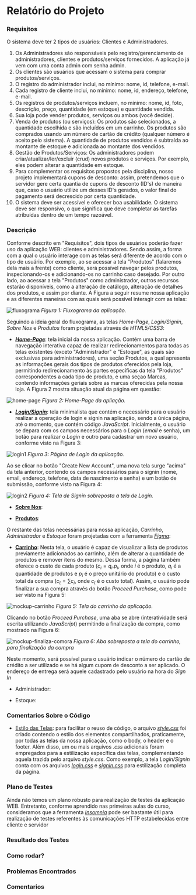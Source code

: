 # Relatório do Projeto

### Requisitos
O sistema deve ter 2 tipos de usuários: Clientes e Administradores.
1. Os Administradores são responsáveis pelo registro/gerenciamento de administradores, clientes e produtos/serviços fornecidos. A aplicação já vem com uma conta admin com senha admin.
2. Os clientes são usuários que acessam o sistema para comprar produtos/serviços.
3. O registro do administrador inclui, no mínimo: nome, id, telefone, e-mail.
4. Cada registro de cliente inclui, no mínimo: nome, id, endereço, telefone, e-mail.
5. Os registros de produtos/serviços incluem, no mínimo: nome, id, foto, descrição, preço, quantidade (em estoque) e quantidade vendida.
6. Sua loja pode vender produtos, serviços ou ambos (você decide).
7. Venda de produtos (ou serviços): Os produtos são selecionados, a quantidade escolhida e são incluídos em um carrinho. Os produtos são comprados usando um número de cartão de crédito (qualquer número é aceito pelo sistema). A quantidade de produtos vendidos é subtraída ao montante de estoque e adicionada ao montante dos vendidos.
8. Gestão de Produtos/Serviços: Os administradores podem criar/atualizar/ler/excluir (crud) novos produtos e serviços. Por exemplo, eles podem alterar a quantidade em estoque.
9. Para complementar os requisitos propostos pela disciplina, nosso projeto implementará cupons de desconto: assim, pretendemos que o servidor gere certa quantia de cupons de desconto (ID's) de maneira que, caso o usuário utilize um desses ID's gerados, o valor final do pagamento será decrescido por certa quantidade.
10. O sistema deve ser acessível e oferecer boa usabilidade. O sistema deve ser responsivo, o que significa que deve completar as tarefas atribuídas dentro de um tempo razoável.

### Descrição

Conforme descrito em "Requisitos", dois tipos de usuários poderão fazer uso da aplicação WEB: clientes e administradores. Sendo assim, a forma com a qual o usuário interage com as telas será diferente de acordo com o tipo de usuário. Por exemplo, ao se acessar a tela "Produtos" (falaremos dela mais a frente) como cliente, será possível navegar pelos produtos, inspecionando-os e adicionando-os no carrinho caso desejado. Por outro lado, ao acessar a tela "Produtos" como administrador, outros recursos estarão disponíveis, como a alteração de catálogo, alteração de detalhes dos produtos, e assim por diante. A Figura a seguir resume nossa aplicação e as diferentes maneiras com as quais será possível interagir com as telas:

![fluxograma](Mockup/fluxograma.png)
*Figura 1: Fluxograma da aplicação.*

Seguindo a ideia geral do fluxograma, as telas *Home-Page*, *Login/Signin*, *Sobre Nos* e *Produtos* foram projetadas através de *HTML5/CSS3*:

* [***Home-Page***](index.html): tela inicial da nossa aplicação. Contém uma barra de navegação interativa capaz de realizar redirecionamentos para todas as telas existentes (exceto "Administrador" e "Estoque", as quais são exclusivas para administradores), uma seção Produtos, a qual apresenta as informações gerais dos tipos de produtos oferecidos pela loja, permitindo redirecionamento às partes específicas da tela "Produtos" correspondentes a cada tipo de produto, e uma seçao Marcas, contendo informações geriais sobre as marcas oferecidas pela nossa loja. A Figura 2 mostra situação atual da página em questão:

![home-page](Mockup/home.png)
*Figura 2: Home-Page da apliação.*

* [***Login/Signin***](login.html): tela minimalista que contém o necessário para o usuário realizar a operação de login e signin na aplicação, sendo a única página, até o momento, que contém código *JavaScript*. Inicialmente, o usuário se depara com os campos necessários para o *Login* (*email* e senha), um botão para realizar o *Login* e outro para cadastrar um novo usuário, conforme visto na Figura 3:

![login1](Mockup/login1.png)
*Figura 3: Página de Login da aplicação.*

Ao se clicar no botão "Create New Account", uma nova tela surge "acima" da tela anterior, contendo os campos necessários para o signin (nome, email, endereço, telefone, data de nascimento e senha) e um botão de submissão, conforme visto na Figura 4:

![login2](Mockup/login2.png)
*Figura 4: Tela de Signin sobreposta a tela de Login.*

* [**Sobre Nos**](sobre-nos.html):

* [**Produtos**](produtos.html): 

O restante das telas necessárias para nossa aplicação, *Carrinho*, *Administrador* e *Estoque* foram projetadas com a ferramenta [*Figma*](https://www.figma.com/):

* [**Carrinho**](https://www.figma.com/file/cm8SJWyryxJUZSV4lrHFSc/Mockup-Cart?node-id=0%3A1&t=FaCFQwI4LvOrOX23-1): Nesta tela, o usuário é capaz de visualizar a lista de produtos previamente adicionados ao carrinho, além de alterar a quantidade de produtos e remover itens do mesmo. Dessa forma, a página também oferece o custo de cada produto ($c_i = q_i . p_i$, onde $i$ é o produto, $q_i$ é a quantidade de produtos e $p_i$ é o preço unitário do produto) e o custo total da compra ($c_t = \sum c_i$, onde $c_t$ é o custo total). Assim, o usuário pode finalizar a sua compra através do botão *Proceed Purchase*, como pode ser visto na Figura 5:

![mockup-carrinho](Mockup/Figma-Cart-Before.png)
*Figura 5: Tela do carrinho da aplicação.*

Clicando no botão *Proceed Purchase*, uma aba se abre (interatividade será escrita utilizando *JavaScript*) permitindo a finalização da compra, como mostrado na Figura 6:

![mockup-finaliza-comora](Mockup/Figma-Cart-After.png)
*Figura 6: Aba sobreposta a tela do carrinho, para finalização da compra*

Neste momento, será possível para o usuário indicar o número do cartão de crédito a ser utilizado e se há algum cupom de desconto a ser aplicado. O endereço de entrega será aquele cadastrado pelo usuário na hora do *Sign In*

* Administrador:

* Estoque: 

### Comentarios Sobre o Código

* [Estilo das Telas](css): para facilitar o reuso de código, o arquivo [*style.css*](css/style.css) foi criado contendo o estilo dos elementos compartilhados, praticamente, por todas as telas da nossa aplicação, como o body, o header e o footer. Além disso, um ou mais arquivos *.css* adicionais foram empregados para a estilização específica das telas, complementando aquela trazida pelo arquivo *style.css*. Como exemplo, a tela *Login/Signin* conta com os arquivos [*login.css*](css/login.css) e [*signin.css*](css/signin.css) para estilização completa da página.

### Plano de Testes

Ainda não temos um plano robusto para realização de testes da aplicação WEB. Entretanto, conforme aprendido nas primeiras aulas do curso, consideramos que a ferramenta [*Insomnia*](https://insomnia.rest) pode ser bastante útil para realização de testes referentes às comunicações HTTP estabelecidas entre cliente e servidor

### Resultado dos Testes
### Como rodar?
### Problemas Encontrados
### Comentarios
